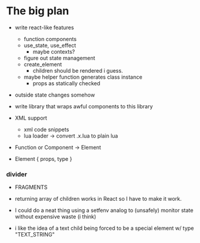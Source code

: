 
# The big plan

- write react-like features
    - function components
    - use_state, use_effect
        - maybe contexts?
    - figure out state management
    - create_element
        - children should be rendered i guess.
    - maybe helper function generates class instance
        - props as statically checked

- outside state changes somehow

- write library that wraps awful components to this library

- XML support
    - xml code snippets
    - lua loader -> convert .x.lua to plain lua
    

- Function or Component -> Element
- Element { props, type }

### divider
- FRAGMENTS
- returning array of children works in React so I have to make it work.

- I could do a neat thing using a setfenv analog to (unsafely) monitor state without expensive waste (i think)
- i like the idea of a text child being forced to be a special element w/ type "TEXT_STRING"
